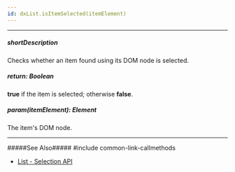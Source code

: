 ```yaml
---
id: dxList.isItemSelected(itemElement)
---
```

---
##### shortDescription
Checks whether an item found using its DOM node is selected.

##### return: Boolean
**true** if the item is selected; otherwise **false**.

##### param(itemElement): Element
The item's DOM node.

---
#####See Also#####
#include common-link-callmethods
- [List - Selection API](/concepts/05%20UI%20Components/List/25%20Selection/05%20API.md '/Documentation/Guide/UI_Components/List/Selection/#API')